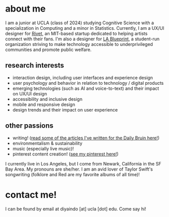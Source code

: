 <link rel="shortcut icon" type="image/x-icon" href="favicon.ico">

# about me

I am a junior at UCLA (class of 2024) studying Cognitive Science with a specialization in Computing and a minor in Statistics. Currently, I am a UX/UI designer for [Rivet](https://www.rivet.app/), an MIT-based startup dedicated to helping artists connect with their fans. I'm also a designer for [LA Blueprint](https://lablueprint.org/), a student-run organization striving to make technology accessible to underprivileged communities and promote public welfare.


## research interests
- interaction design, including user interfaces and experience design
- user psychology and behavior in relation to technology / digital products
- emerging technologies (such as AI and voice-to-text) and their impact on UX/UI design
- accessibility and inclusive design
- mobile and responsive design
- design trends and their impact on user experience


## other passions
- writing! ([read some of the articles I've written for the Daily Bruin here!](https://dailybruin.com/author/diya-indoliya))
- environmentalism & sustainability
- music (especially live music)!
- pinterest content creation! ([see my pinterest here!](https://www.pinterest.com/quesuhdiya/))

I currently live in Los Angeles, but I come from Newark, California in the SF Bay Area. My pronouns are she/her. I am an avid lover of Taylor Swift's songwriting (folklore and Red are my favorite albums of all time)!


# contact me!
I can be found by email at diyaindo [at] ucla [dot] edu. Come say hi!

